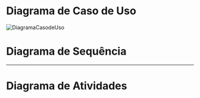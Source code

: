 # Diagrama de Caso de Uso

![DiagramaCasodeUso](https://github.com/user-attachments/assets/13541c12-49da-4460-90a6-4cbcf9ac6fad)


# Diagrama de Sequência

---

# Diagrama de Atividades
